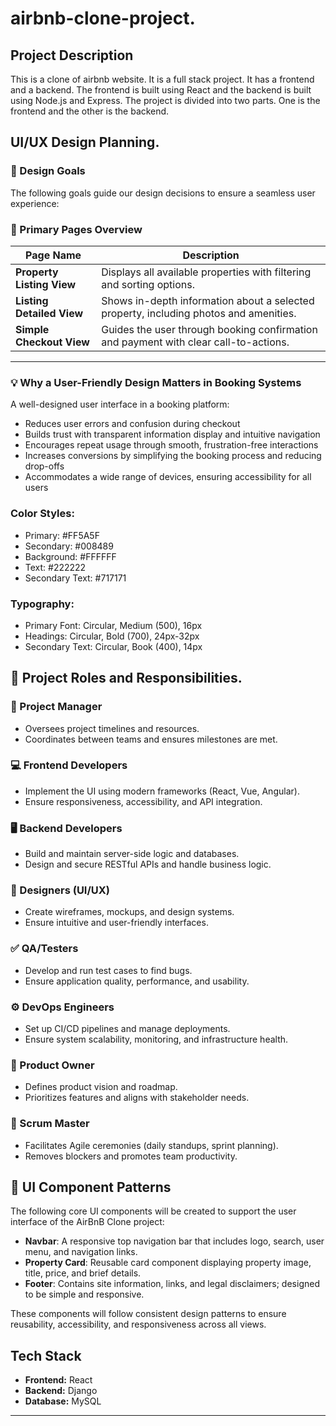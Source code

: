 # airbnb-clone-project.

## Project Description

This is a clone of airbnb website. It is a full stack project. It has a frontend and a backend. The frontend is built using React and the backend is built using Node.js and Express. The project is divided into two parts. One is the frontend and the other is the backend.

## UI/UX Design Planning.
### 🎯 Design Goals

The following goals guide our design decisions to ensure a seamless user experience:

### 📄 Primary Pages Overview

| Page Name              | Description                                                                                     |
|------------------------|-------------------------------------------------------------------------------------------------|
| **Property Listing View** | Displays all available properties with filtering and sorting options.                         |
| **Listing Detailed View** | Shows in-depth information about a selected property, including photos and amenities.         |
| **Simple Checkout View** | Guides the user through booking confirmation and payment with clear call-to-actions.           |

---

### 💡 Why a User-Friendly Design Matters in Booking Systems

A well-designed user interface in a booking platform:

- Reduces user errors and confusion during checkout
- Builds trust with transparent information display and intuitive navigation
- Encourages repeat usage through smooth, frustration-free interactions
- Increases conversions by simplifying the booking process and reducing drop-offs
- Accommodates a wide range of devices, ensuring accessibility for all users

### Color Styles:
- Primary: #FF5A5F
- Secondary: #008489
- Background: #FFFFFF
- Text: #222222
- Secondary Text: #717171

### Typography:
- Primary Font: Circular, Medium (500), 16px
- Headings: Circular, Bold (700), 24px-32px
- Secondary Text: Circular, Book (400), 14px

## 👥 Project Roles and Responsibilities.

### 📌 Project Manager
- Oversees project timelines and resources.
- Coordinates between teams and ensures milestones are met.

### 💻 Frontend Developers
- Implement the UI using modern frameworks (React, Vue, Angular).
- Ensure responsiveness, accessibility, and API integration.

### 🖥️ Backend Developers
- Build and maintain server-side logic and databases.
- Design and secure RESTful APIs and handle business logic.

### 🎨 Designers (UI/UX)
- Create wireframes, mockups, and design systems.
- Ensure intuitive and user-friendly interfaces.

### ✅ QA/Testers
- Develop and run test cases to find bugs.
- Ensure application quality, performance, and usability.

### ⚙️ DevOps Engineers
- Set up CI/CD pipelines and manage deployments.
- Ensure system scalability, monitoring, and infrastructure health.

### 🎯 Product Owner
- Defines product vision and roadmap.
- Prioritizes features and aligns with stakeholder needs.

### 🧭 Scrum Master
- Facilitates Agile ceremonies (daily standups, sprint planning).
- Removes blockers and promotes team productivity.


## 🧩 UI Component Patterns
The following core UI components will be created to support the user interface of the AirBnB Clone project:

- **Navbar**: A responsive top navigation bar that includes logo, search, user menu, and navigation links.
- **Property Card**: Reusable card component displaying property image, title, price, and brief details.
- **Footer**: Contains site information, links, and legal disclaimers; designed to be simple and responsive.

These components will follow consistent design patterns to ensure reusability, accessibility, and responsiveness across all views.

## Tech Stack

- **Frontend:** React
- **Backend:** Django
- **Database:** MySQL

---


